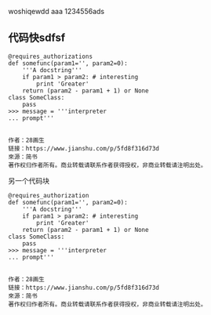 woshiqewdd
aaa
1234556ads
## 代码快sdfsf
    @requires_authorizations
    def somefunc(param1='', param2=0):
        '''A docstring'''
        if param1 > param2: # interesting
            print 'Greater'
        return (param2 - param1 + 1) or None
    class SomeClass:
        pass
    >>> message = '''interpreter
    ... prompt'''


    作者：28画生
    链接：https://www.jianshu.com/p/5fd8f316d73d
    來源：简书
    著作权归作者所有。商业转载请联系作者获得授权，非商业转载请注明出处。


另一个代码块
```
@requires_authorization
def somefunc(param1='', param2=0):
    '''A docstring'''
    if param1 > param2: # interesting
        print 'Greater'
    return (param2 - param1 + 1) or None
class SomeClass:
    pass
>>> message = '''interpreter
... prompt'''


作者：28画生
链接：https://www.jianshu.com/p/5fd8f316d73d
來源：简书
著作权归作者所有。商业转载请联系作者获得授权，非商业转载请注明出处。

```